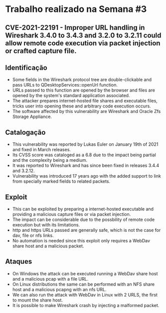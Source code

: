 # Trabalho realizado na Semana #3

##  CVE-2021-22191 - Improper URL handling in Wireshark 3.4.0 to 3.4.3 and 3.2.0 to 3.2.11 could allow remote code execution via packet injection or crafted capture file. 

## Identificação

- Some fields in the Wireshark protocol tree are double-clickable and pass URLs to QDesktopServices::openUrl function.
- URLs passed to this function are opened by the browser and files are opened by the system's standard application associated.
- The attacker prepares internet-hosted file shares and executable files, tricks user into opening these and arbitrary code execution occurs. 
- The software affected by this vulnerability are Wireshark and Oracle Zfs Storage Appliance.

## Catalogação

- This vulnerability was reported by Lukas Euler on January 19th of 2021 and fixed in March releases.
- Its CVSS score was cataloged as a 6.8 due to the impact being partial and the complexity being a medium.
- It was reported to Wireshark and has since been fixed in releases 3.4.4 and 3.2.12.
- Vulnerability was introduced 17 years ago with the added support to link from specially marked fields to related packets.

## Exploit

- This can be exploited by preparing a internet-hosted executable and providing a malicious capture files or via packet injection.
- The impact can be considerable due to the possbility of remote code execution but with its limitations.
- http and https URLs passed are generally safe, which is not the case for dav, file or nfs links.
- No automation is needed since this exploit only requires a WebDav share host and a malicious packet.

## Ataques

- On Windows the attack can be executed running a WebDav share host and a malicious pcap with a file URL.
- On Linux distributions the same can be performed with an NFS share host and a malicious pcapng with an nfs URL.
- We can also run the attack with WebDav in Linux with 2 URLS, the first to mount the share host.
- It is possible to make Wireshark crash by injecting a malformed packet.
